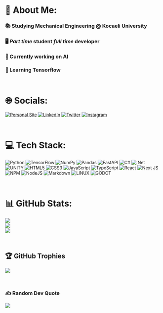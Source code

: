 # 💫 About Me:

### 📚 Studying Mechanical Engineering @ Kocaeli University

### 🖥️ _Part time_ **student** _full time_ **developer**

### 🔭 Currently working on AI

### 🌷 Learning Tensorflow

<br>

# 🌐 Socials:

[![Personal Site](https://img.shields.io/badge/Personal_Site-success?logo=React&logoColor=white)](https://beratcimen.com)
[![LinkedIn](https://img.shields.io/badge/LinkedIn-%230077B5.svg?logo=linkedin&logoColor=white)](https://linkedin.com/in/berat-cimen)
[![Twitter](https://img.shields.io/badge/Twitter-%231DA1F2.svg?logo=Twitter&logoColor=white)](https://twitter.com/beratfromearth)
[![Instagram](https://img.shields.io/badge/Instagram-%23E4405F.svg?logo=Instagram&logoColor=white)](https://instagram.com/berat.cmn)

<br>

# 💻 Tech Stack:

![Python](https://img.shields.io/badge/python-3670A0?style=for-the-badge&logo=python&logoColor=ffdd54)
![TensorFlow](https://img.shields.io/badge/TensorFlow-%23FF6F00.svg?style=for-the-badge&logo=TensorFlow&logoColor=white)
![NumPy](https://img.shields.io/badge/numpy-%23013243.svg?style=for-the-badge&logo=numpy&logoColor=white)
![Pandas](https://img.shields.io/badge/pandas-%23150458.svg?style=for-the-badge&logo=pandas&logoColor=white)
![FastAPI](https://img.shields.io/badge/FastAPI-005571?style=for-the-badge&logo=fastapi)
![C#](https://img.shields.io/badge/c%23-%23239120.svg?style=for-the-badge&logo=c-sharp&logoColor=white)
![.Net](https://img.shields.io/badge/.NET-5C2D91?style=for-the-badge&logo=.net&logoColor=white)
![UNITY](https://img.shields.io/badge/Unity-%2320232a.svg?style=for-the-badge&logo=unity&logoColor=white)
![HTML5](https://img.shields.io/badge/html5-%23E34F26.svg?style=for-the-badge&logo=html5&logoColor=white)
![CSS3](https://img.shields.io/badge/css3-%231572B6.svg?style=for-the-badge&logo=css3&logoColor=white)
![JavaScript](https://img.shields.io/badge/javascript-%23323330.svg?style=for-the-badge&logo=javascript&logoColor=%23F7DF1E)
![TypeScript](https://img.shields.io/badge/typescript-%23007ACC.svg?style=for-the-badge&logo=typescript&logoColor=white)
![React](https://img.shields.io/badge/react-%2320232a.svg?style=for-the-badge&logo=react&logoColor=%2361DAFB)
![Next JS](https://img.shields.io/badge/Next-black?style=for-the-badge&logo=next.js&logoColor=white)
![NPM](https://img.shields.io/badge/NPM-%23000000.svg?style=for-the-badge&logo=npm&logoColor=white)
![NodeJS](https://img.shields.io/badge/node.js-6DA55F?style=for-the-badge&logo=node.js&logoColor=white)
![Markdown](https://img.shields.io/badge/markdown-%23000000.svg?style=for-the-badge&logo=markdown&logoColor=white)
![LINUX](https://img.shields.io/badge/Linux-FCC624?style=for-the-badge&logo=linux&logoColor=black)
![GODOT](https://img.shields.io/badge/godot-3582bb.svg?style=for-the-badge&logo=godot-engine&logoColor=white)

<br>

# 📊 GitHub Stats:

![](https://github-readme-stats.vercel.app/api?username=beratcmn&theme=dark&hide_border=false&include_all_commits=true&count_private=true)<br/>
![](https://github-readme-streak-stats.herokuapp.com/?user=beratcmn&theme=dark&hide_border=false)<br/>
![](https://github-readme-stats.vercel.app/api/top-langs/?username=beratcmn&theme=dark&hide_border=false&include_all_commits=true&count_private=true&layout=compact)

<br>

## 🏆 GitHub Trophies

![](https://github-profile-trophy.vercel.app/?username=beratcmn&theme=radical&no-frame=false&no-bg=false&margin-w=4)

<br>

### ✍️ Random Dev Quote

![](https://quotes-github-readme.vercel.app/api?type=horizontal&theme=radical)

